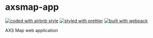 # axsmap-app

[![coded with airbnb style](https://camo.githubusercontent.com/9829cb01a7f7b1bc7ad5e52f5c5451cd97983189/68747470733a2f2f696d672e736869656c64732e696f2f62616467652f636f64652532307374796c652d416972626e622d6666356135662e737667)](https://github.com/airbnb/javascript)
[![styled with prettier](https://img.shields.io/badge/styled_with-prettier-ff69b4.svg)](https://github.com/prettier/prettier)
[![built with webpack](https://img.shields.io/badge/built%20with-webpack-blue.svg)](https://github.com/webpack/webpack)

AXS Map web application
